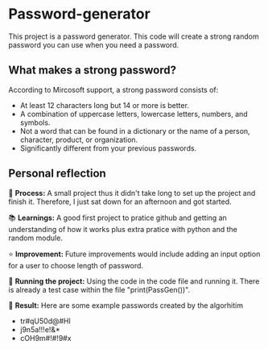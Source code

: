 # Password-generator
This project is a password generator.  This code will create a strong random password you can use when you need a password.

## What makes a strong password?
According to Mircosoft support, a strong password consists of:
- At least 12 characters long but 14 or more is better.
- A combination of uppercase letters, lowercase letters, numbers, and symbols.
- Not a word that can be found in a dictionary or the name of a person, character, product, or organization.
- Significantly different from your previous passwords.

## Personal reflection
💭 **Process:** A small project thus it didn't take long to set up the project and finish it.  Therefore, I just sat down for an afternoon and got started.

📚 **Learnings:** A good first project to pratice github and getting an understanding of how it works plus extra pratice with python and the random module.

⭐ **Improvement:** Future improvements would include adding an input option for a user to choose length of password.

🚦 **Running the project:** Using the code in the code file and running it.  There is already a test case within the file "print(PassGen())".

📸 **Result:** Here are some example passwords created by the algorhitim
- tr#qU50d@#Hl
- j9n5a!!!e!&*
- cOH9m#!#!9#x
